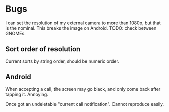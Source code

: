 # Bugs

I can set the resolution of my external camera to more than 1080p, but that is the nominal. This breaks the image on Android. TODO: check between GNOMEs.

## Sort order of resolution

Current sorts by string order, should be numeric order.

## Android

When accepting a call, the screen may go black, and only come back after tapping it. Annoying.

Once got an undeletable "current call notification". Cannot reproduce easily.
